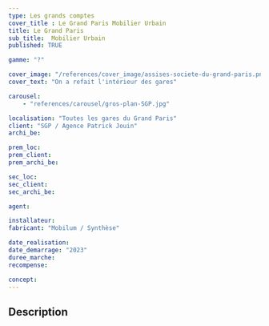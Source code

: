 ```yaml
---
type: Les grands comptes
cover_title : Le Grand Paris Mobilier Urbain
title: Le Grand Paris
sub_title:  Mobilier Urbain
published: TRUE

gamme: "?"

cover_image: "/references/cover_image/assises-societe-du-grand-paris.png"
cover_text: "On a refait l'intérieur des gares"

carousel:
    - "references/carousel/gros-plan-SGP.jpg"

localisation: "Toutes les gares du Grand Paris"
client: "SGP / Agence Patrick Jouin"
archi_be:

prem_loc:
prem_client:
prem_archi_be:

sec_loc:
sec_client:
sec_archi_be:

agent:

installateur:
fabricant: "Mobilum / Synthèse"

date_realisation:
date_demarrage: "2023"
duree_marche:
recompense:

concept:
---
```


## Description
